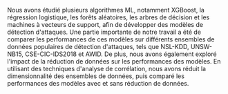 
Nous avons étudié plusieurs algorithmes ML, notamment XGBoost, la régression logistique, les forêts aléatoires, les arbres de décision et les machines à vecteurs de support, afin de développer des modèles de détection d'attaques. Une partie importante de notre travail a été de comparer les performances de ces modèles sur différents ensembles de données populaires de détection d'attaques, tels que NSL-KDD, UNSW-NB15, CSE-CIC-IDS2018 et AWID. De plus, nous avons également exploré l'impact de la réduction de données sur les performances des modèles. En utilisant des techniques d'analyse de corrélation, nous avons réduit la dimensionnalité des ensembles de données, puis comparé les performances des modèles avec et sans réduction de données. 
